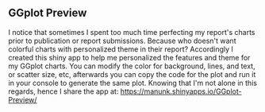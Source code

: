 ## GGplot Preview


I notice that sometimes I spent too much time perfecting my report's charts prior to publication or report submissions. Because who doesn't want colorful charts with personalized theme in their report? Accordingly I created this shiny app to help me personalized the features and theme for my GGplot charts. You can modify the color for background, lines, and text, or scatter size, etc, afterwards you can copy the code for the plot and run it in your console to generate the same plot.  Knowing that I'm not alone in this regards, hence I share the app at: 
https://manunk.shinyapps.io/GGplot-Preview/

